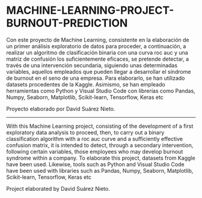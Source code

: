 # MACHINE-LEARNING-PROJECT-BURNOUT-PREDICTION

Con este proyecto de Machine Learning, consistente en la elaboración de un primer análisis exploratorio de datos para proceder, a continuación, a realizar un algoritmo de clasificación binaria con una curva roc auc y una matriz de confusión los suficientemente eficaces, se pretende detectar, a través de una intervención secundaria, siguiendo unas determinadas variables, aquellos empleados que pueden llegar a desarrollar el síndrome de burnout en el seno de una empresa. Para elaborarlo, se han utilizado datasets procedentes de la Kaggle. Asimismo, se han empleado herramientas como Python y Visual Studio Code con librerías como Pandas, Numpy, Seaborn, Matplotlib, Scikit-learn, Tensorflow, Keras etc

Proyecto elaborado por David Suárez Nieto.

---------------------------------------------------------------------------------------------------------------------------------------------------------------------------------------------

With this Machine Learning project, consisting of the development of a first exploratory data analysis to proceed, then, to carry out a binary classification algorithm with a roc auc curve and a sufficiently effective confusion matrix, it is intended to detect, through a secondary intervention, following certain variables, those employees who may develop burnout syndrome within a company. To elaborate this project, datasets from Kaggle have been used. Likewise, tools such as Python and Visual Studio Code have been used with libraries such as Pandas, Numpy, Seaborn, Matplotlib, Scikit-learn, Tensorflow, Keras etc

Project elaborated by David Suárez Nieto.
